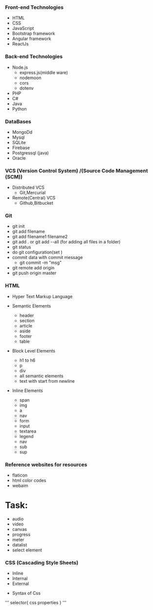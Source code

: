 ### Front-end Technologies

- HTML
- CSS
- JavaScript
- Bootstrap framework
- Angular framework
- ReactJs

### Back-end Technologies

- Node.js
	- express.js(middle ware)
	- nodemoon
	- cors
	- dotenv
- PHP
- C#
- Java
- Python 

### DataBases

- MongoDd
- Mysql
- SQLite
- Firebase
- Postgressql (java)
- Oracle

### VCS (Version Control System) /(Source Code Management (SCM))

- Distributed VCS
	- Git,Mercurial
- Remote(Central) VCS
	- Github,Bitbucket

### Git
- git init
- git add filename
- git add filename1 filename2 
- git add . or git add --all   (for adding all files in a folder)
- git status
- do git configuration(set )
- commit data with commit message
	- git commit -m "msg" 
- git remote add origin <link>
- git push origin master


### HTML

- Hyper Text Markup Language
- Semantic Elements
	- header
	- section
	- article
	- aside
	- footer
	- table

- Block Level Elements
	- h1 to h6
	- p 
	- div
	- all semantic elements
	- text with start from newline

- Inline Elements
	- span
	- img
	- a
	- nav
	- form
	- input
	- textarea
	- legend
	- nav
	- sub
	- sup

### Reference websites for resources
- flaticon
- html color codes
- webaim

Task:
====

- audio
- video
- canvas
- progress
- meter
- datalist
- select element

### CSS (Cascading Style Sheets)

- Inline 
- Internal
- External

+ Syntax of Css

'''
selector{
		css properties
}
'''
